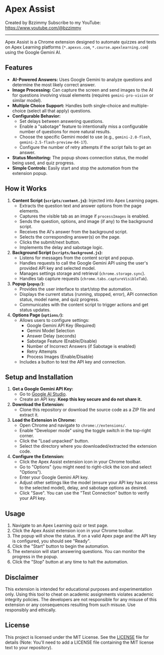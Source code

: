 # Apex Assist

Created by Bzzimmy
Subscribe to my YouTube: https://www.youtube.com/@bzzimmy

---

Apex Assist is a Chrome extension designed to automate quizzes and tests on Apex Learning platforms (`*.apexvs.com`, `*.course.apexlearning.com`) using the Google Gemini AI.

## Features

*   **AI-Powered Answers:** Uses Google Gemini to analyze questions and determine the most likely correct answer.
*   **Image Processing:** Can capture the screen and send images to the AI for questions involving visual elements (requires `gemini-pro-vision` or similar model).
*   **Multiple Choice Support:** Handles both single-choice and multiple-choice (select all that apply) questions.
*   **Configurable Behavior:**
    *   Set delays between answering questions.
    *   Enable a "sabotage" feature to intentionally miss a configurable number of questions for more natural results.
    *   Choose the specific Gemini model to use (e.g., `gemini-2.0-flash`, `gemini-2.5-flash-preview-04-17`).
    *   Configure the number of retry attempts if the script fails to get an answer.
*   **Status Monitoring:** The popup shows connection status, the model being used, and quiz progress.
*   **Simple Controls:** Easily start and stop the automation from the extension popup.

## How it Works

1.  **Content Script (`scripts/content.js`):** Injected into Apex Learning pages.
    *   Extracts the question text and answer options from the page elements.
    *   Captures the visible tab as an image if `processImages` is enabled.
    *   Sends the question, options, and image (if any) to the background script.
    *   Receives the AI's answer from the background script.
    *   Selects the corresponding answer(s) on the page.
    *   Clicks the submit/next button.
    *   Implements the delay and sabotage logic.
2.  **Background Script (`scripts/background.js`):**
    *   Listens for messages from the content script and popup.
    *   Handles requests to call the Google Gemini API using the user's provided API key and selected model.
    *   Manages settings storage and retrieval (`chrome.storage.sync`).
    *   Handles tab capture requests (`chrome.tabs.captureVisibleTab`).
3.  **Popup (`popup/`):**
    *   Provides the user interface to start/stop the automation.
    *   Displays the current status (running, stopped, error), API connection status, model name, and quiz progress.
    *   Communicates with the content script to trigger actions and get status updates.
4.  **Options Page (`options/`):**
    *   Allows users to configure settings:
        *   Google Gemini API Key (Required)
        *   Gemini Model Selection
        *   Answer Delay (seconds)
        *   Sabotage Feature (Enable/Disable)
        *   Number of Incorrect Answers (if Sabotage is enabled)
        *   Retry Attempts
        *   Process Images (Enable/Disable)
    *   Includes a button to test the API key and connection.

## Setup and Installation

1.  **Get a Google Gemini API Key:**
    *   Go to [Google AI Studio](https://aistudio.google.com/app/apikey).
    *   Create an API key. **Keep this key secure and do not share it.**
2.  **Download the Extension:**
    *   Clone this repository or download the source code as a ZIP file and extract it.
3.  **Load the Extension in Chrome:**
    *   Open Chrome and navigate to `chrome://extensions/`.
    *   Enable "Developer mode" using the toggle switch in the top-right corner.
    *   Click the "Load unpacked" button.
    *   Select the directory where you downloaded/extracted the extension code.
4.  **Configure the Extension:**
    *   Click the Apex Assist extension icon in your Chrome toolbar.
    *   Go to "Options" (you might need to right-click the icon and select "Options").
    *   Enter your Google Gemini API key.
    *   Adjust other settings like the model (ensure your API key has access to the selected model), delay, and sabotage options as desired.
    *   Click "Save". You can use the "Test Connection" button to verify your API key.

## Usage

1.  Navigate to an Apex Learning quiz or test page.
2.  Click the Apex Assist extension icon in your Chrome toolbar.
3.  The popup will show the status. If on a valid Apex page and the API key is configured, you should see "Ready".
4.  Click the "Start" button to begin the automation.
5.  The extension will start answering questions. You can monitor the progress in the popup.
6.  Click the "Stop" button at any time to halt the automation.

## Disclaimer

This extension is intended for educational purposes and experimentation only. Using this tool to cheat on academic assignments violates academic integrity policies. The developers are not responsible for any misuse of this extension or any consequences resulting from such misuse. Use responsibly and ethically.

## License

This project is licensed under the MIT License. See the [LICENSE](LICENSE) file for details (Note: You'll need to add a LICENSE file containing the MIT license text to your repository). 